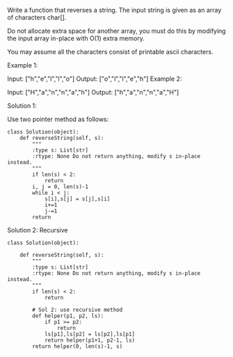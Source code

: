 Write a function that reverses a string. The input string is given as an array of characters char[].

Do not allocate extra space for another array, you must do this by modifying the input array in-place with O(1) extra memory.

You may assume all the characters consist of printable ascii characters.

 

Example 1:

Input: ["h","e","l","l","o"]
Output: ["o","l","l","e","h"]
Example 2:

Input: ["H","a","n","n","a","h"]
Output: ["h","a","n","n","a","H"]

Solution 1:

Use two pointer method as follows:
```
class Solution(object):
    def reverseString(self, s):
        """
        :type s: List[str]
        :rtype: None Do not return anything, modify s in-place instead.
        """
        if len(s) < 2:
            return
        i, j = 0, len(s)-1
        while i < j:
            s[i],s[j] = s[j],s[i]
            i+=1
            j-=1
        return
```

Solution 2: Recursive

```
class Solution(object):

    def reverseString(self, s):
        """
        :type s: List[str]
        :rtype: None Do not return anything, modify s in-place instead.
        """
        if len(s) < 2:
            return
        
        # Sol 2: use recursive method
        def helper(p1, p2, ls):
            if p1 >= p2:
                return
            ls[p1],ls[p2] = ls[p2],ls[p1]
            return helper(p1+1, p2-1, ls)
        return helper(0, len(s)-1, s)
```

